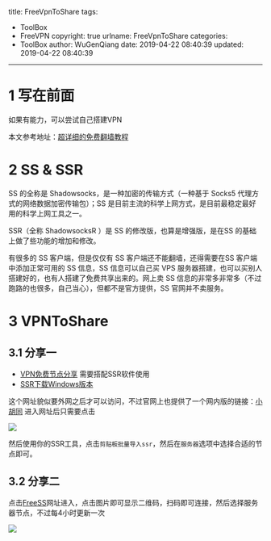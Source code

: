 title: FreeVpnToShare
tags:
  - ToolBox
  - FreeVPN
copyright: true
urlname: FreeVpnToShare
categories:
  - ToolBox
author: WuGenQiang
date: 2019-04-22 08:40:39
updated: 2019-04-22 08:40:39
---
# 1 写在前面
如果有能力，可以尝试自己搭建VPN

<!--more-->
本文参考地址：[超详细的免费翻墙教程](https://dotblogs.com.tw/axutongxue/2018/04/05/ssr)

# 2 SS & SSR
SS 的全称是 Shadowsocks，是一种加密的传输方式（一种基于 Socks5 代理方式的网络数据加密传输包）；SS 是目前主流的科学上网方式，是目前最稳定最好用的科学上网工具之一。

SSR（全称 ShadowsocksR ）是 SS 的修改版，也算是增强版，是在SS 的基础上做了些功能的增加和修改。

有很多的 SS 客户端，但是仅仅有 SS 客户端还不能翻墙，还得需要在SS 客户端中添加正常可用的 SS 信息，SS 信息可以自己买 VPS 服务器搭建，也可以买别人搭建好的，也有人搭建了免费共享出来的。网上卖 SS 信息的非常多非常多（不过跑路的也很多，自己当心），但都不是官方提供，SS 官网并不卖服务。

# 3 VPNToShare
## 3.1 分享一
* [VPN免费节点分享](https://lncn.org/) 需要搭配SSR软件使用
* [SSR下载Windows版本](https://github.com/shadowsocksrr/shadowsocksr-csharp/releases)

这个网址貌似要外网之后才可以访问，不过官网上也提供了一个网内版的链接：[小胡同](https://xiaohutong.org/)
进入网址后只需要点击

![](https://wugenqiang.github.io/PictureBed/pictures/20190422090142.png)

然后使用你的SSR工具，点击`剪贴板批量导入ssr`，然后在`服务器`选项中选择合适的节点即可。

## 3.2 分享二
点击[FreeSS](https://do.freess.today/)网址进入，点击图片即可显示二维码，扫码即可连接，然后选择服务器节点，不过每4小时更新一次

![](https://wugenqiang.github.io/PictureBed/pictures/gif001.gif)